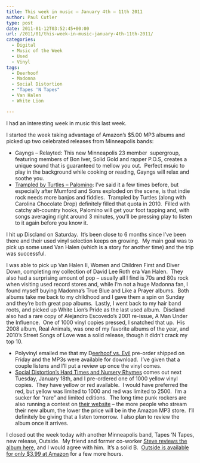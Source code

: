 ```yaml
---
title: This week in music – January 4th – 11th 2011
author: Paul Cutler
type: post
date: 2011-01-12T03:52:45+00:00
url: /2011/01/this-week-in-music-january-4th-11th-2011/
categories:
  - Digital
  - Music of the Week
  - Used
  - Vinyl
tags:
  - Deerhoof
  - Madonna
  - Social Distortion
  - "Tapes 'N Tapes"
  - Van Halen
  - White Lion

---
```

I had an interesting week in music this last week.

I started the week taking advantage of Amazon&#8217;s $5.00 MP3 albums and picked up two celebrated releases from Minneapolis bands:

  * Gayngs &#8211; Relayted: This new Minneapolis 23 member  supergroup, featuring members of Bon Iver, Solid Gold and rapper P.O.S, creates a unique sound that is guaranteed to mellow you out.  Perfect msuic to play in the background while cooking or reading, Gayngs will relax and soothe you.
  * [Trampled by Turtles &#8211; Palomino][1]: I&#8217;ve said it a few times before, but especially after Mumford and Sons exploded on the scene, is that indie rock needs more banjos and fiddles.  Trampled by Turtles (along with Carolina Chocolate Drop) definitely filled that quota in 2010.  Filled with catchy alt-country hooks, Palomino will get your foot tapping and, with songs averaging right around 3 minutes, you&#8217;ll be pressing play to listen to it again before you know it.

I hit up Discland on Saturday.  It&#8217;s been close to 6 months since I&#8217;ve been there and their used vinyl selection keeps on growing.  My main goal was to pick up some used Van Halen (which is a story for another time) and the trip was successful.

I was able to pick up Van Halen II, Women and Children First and Diver Down, completing my collection of David Lee Roth era Van Halen.  They also had a surprising amount of pop &#8211; usually all I find is 70s and 80s rock when visiting used record stores and, while I&#8217;m not a huge Madonna fan, I found myself buying Madonna&#8217;s True Blue and Like a Prayer albums.  Both albums take me back to my childhood and I gave them a spin on Sunday and they&#8217;re both great pop albums.  Lastly, I went back to my hair band roots, and picked up White Lion&#8217;s Pride as the last used album.  Discland also had a rare copy of Alejandro Escovedo&#8217;s 2001 re-issue, A Man Under the Influence.  One of 1000 vinyl copies pressed, I snatched that up.  His 2008 album, Real Animals, was one of my favorite albums of the year, and 2010&#8217;s Street Songs of Love was a solid release, though it didn&#8217;t crack my top 10.

  * Polyvinyl emailed me that my D[eerhoof vs. Evil][2] pre-order shipped on Friday and the MP3s were available for download.  I&#8217;ve given that a couple listens and I&#8217;ll put a review up once the vinyl comes.
  * [Social Distortion&#8217;s Hard Times and Nursery Rhymes][3] comes out next Tuesday, January 18th, and I pre-ordered one of 1000 yellow vinyl copies.  They have yellow or red available.  I would have preferred the red, but yellow was limited to 1000 and red was limited to 2500.  I&#8217;m a sucker for &#8220;rare&#8221; and limited editions.  The long time punk rockers are also running a contest on [their website][3] &#8211; the more people who stream their new album, the lower the price will be in the Amazon MP3 store.  I&#8217;ll definitely be giving that a listen tomorrow.  I also plan to review the album once it arrives.

I closed out the week today with another Minneapolis band, Tapes &#8216;N Tapes, new release, Outside.  My friend and former co-worker [Steve reviews the album here][4], and I would agree with him.  It&#8217;s a solid B.  [Outside is available for only $3.99 at Amazon][5] for a few more hours.

 [1]: http://amzn.com/B003F44112
 [2]: http://www.polyvinylrecords.com/store/index.php?id=1538
 [3]: http://www.voxbloc.com/share/social-distortion-album-stream
 [4]: http://skavalanche.blogspot.com/2011/01/tapes-n-tapes-outside-album-review.html
 [5]: http://amzn.com/B004EZ3AKY